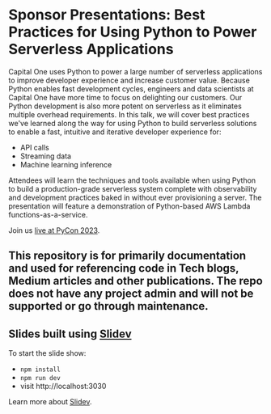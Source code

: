 # Sponsor Presentations: Best Practices for Using Python to Power Serverless Applications

Capital One uses Python to power a large number of serverless applications to improve developer experience and increase customer value. Because Python enables fast development cycles, engineers and data scientists at Capital One have more time to focus on delighting our customers. Our Python development is also more potent on serverless as it eliminates multiple overhead requirements. In this talk, we will cover best practices we've learned along the way for using Python to build serverless solutions to enable a fast, intuitive and iterative developer experience for:

- API calls
- Streaming data
- Machine learning inference

Attendees will learn the techniques and tools available when using Python to build a production-grade serverless system complete with observability and development practices baked in without ever provisioning a server. The presentation will feature a demonstration of Python-based AWS Lambda functions-as-a-service.

Join us [live at PyCon 2023](https://us.pycon.org/2023/schedule/presentation/152/).

## This repository is for primarily documentation and used for referencing code in Tech blogs, Medium articles and other publications. The repo does not have any project admin and will not be supported or go through maintenance.

## Slides built using [Slidev](https://github.com/slidevjs/slidev)

To start the slide show:

- `npm install`
- `npm run dev`
- visit http://localhost:3030

Learn more about [Slidev](https://sli.dev/).
